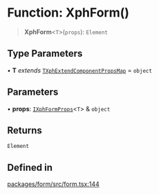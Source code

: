 # Function: XphForm()

> **XphForm**\<`T`\>(`props`): `Element`

## Type Parameters

• **T** *extends* [`TXphExtendComponentPropsMap`](../type-aliases/TXphExtendComponentPropsMap.md) = `object`

## Parameters

• **props**: [`IXphFormProps`](../interfaces/IXphFormProps.md)\<`T`\> & `object`

## Returns

`Element`

## Defined in

[packages/form/src/form.tsx:144](https://github.com/XiaoPiHong/xph-crud/blob/1453d1f4b2490c13545a9d7404efaaabc2a2fd0f/packages/form/src/form.tsx#L144)
